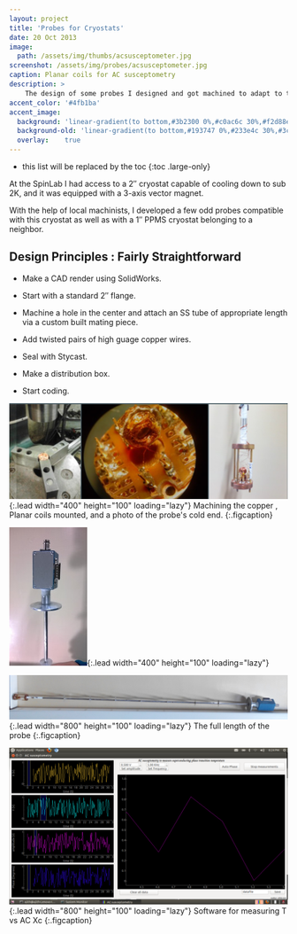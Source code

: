 ```yaml
---
layout: project
title: 'Probes for Cryostats'
date: 20 Oct 2013
image:  
  path: /assets/img/thumbs/acsusceptometer.jpg
screenshot: /assets/img/probes/acsusceptometer.jpg
caption: Planar coils for AC susceptometry
description: >
    The design of some probes I designed and got machined to adapt to the AMI cryostat as well as the QD-USA PPMS. Measurements ranged from PCAR to AC susceptometry using planar coils
accent_color: '#4fb1ba'
accent_image:
  background: 'linear-gradient(to bottom,#3b2300 0%,#c0ac6c 30%,#f2d88e 50%,#f4de8c 70%,#cdccc8 100%)'
  background-old: 'linear-gradient(to bottom,#193747 0%,#233e4c 30%,#3c929e 50%,#d5d5d4 70%,#cdccc8 100%)'
  overlay:    true
---
```


* this list will be replaced by the toc
{:toc .large-only}


At the SpinLab I had access to a 2″ cryostat capable of cooling down to sub 2K, and it was equipped with a 3-axis vector magnet.

With the help of local machinists, I developed a few odd probes compatible with this cryostat as well as with a 1″ PPMS cryostat belonging to a neighbor.

## Design Principles : Fairly Straightforward

* Make a CAD render using SolidWorks.

* Start with a standard 2″ flange.  

* Machine a hole in the center and attach an SS tube of appropriate length via a custom built mating piece. 

* Add twisted pairs of high guage copper wires. 

* Seal with Stycast.

* Make a distribution box. 

* Start coding.

![Full-width image](/assets/img/probes/collage.png){:.lead width="400" height="100" loading="lazy"}
Machining the copper , Planar coils mounted, and a photo of the probe's cold end.
{:.figcaption}


![Full-width image](/assets/img/probes/closedbox.jpg){:.lead width="400" height="100" loading="lazy"}


![Full-width image](/assets/img/probes/probe.jpg){:.lead width="800" height="100" loading="lazy"}
The full length of the probe
{:.figcaption}

![Full-width image](/assets/img/probes/sw.png){:.lead width="800" height="100" loading="lazy"}
Software for measuring T vs AC Xc
{:.figcaption}
